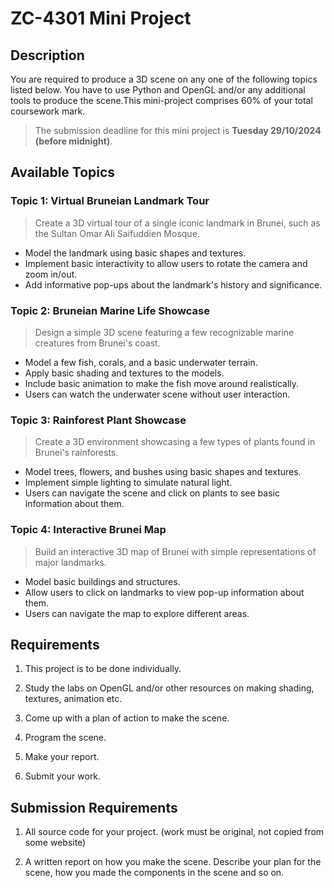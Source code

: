 # ZC-4301 Mini Project

## Description
You are required to produce a 3D scene on any one of the following topics listed below. You have to use Python and OpenGL and/or any additional tools to produce the scene.This mini-project comprises 60% of your total coursework mark.

> The submission deadline for this mini project is **Tuesday 29/10/2024 (before midnight)**.

## Available Topics

### Topic 1: Virtual Bruneian Landmark Tour
> Create a 3D virtual tour of a single iconic landmark in Brunei, such as the Sultan Omar Ali Saifuddien Mosque. 
- Model the landmark using basic shapes and textures.
- Implement basic interactivity to allow users to rotate the camera and zoom in/out.
- Add informative pop-ups about the landmark's history and significance.

### Topic 2: Bruneian Marine Life Showcase
> Design a simple 3D scene featuring a few recognizable marine creatures from Brunei's coast. 
- Model a few fish, corals, and a basic underwater terrain.
- Apply basic shading and textures to the models.
- Include basic animation to make the fish move around realistically.
- Users can watch the underwater scene without user interaction.

### Topic 3: Rainforest Plant Showcase
> Create a 3D environment showcasing a few types of plants found in Brunei's rainforests. 
- Model trees, flowers, and bushes using basic shapes and textures.
- Implement simple lighting to simulate natural light.
- Users can navigate the scene and click on plants to see basic information about them.

### Topic 4: Interactive Brunei Map
> Build an interactive 3D map of Brunei with simple representations of major landmarks. 
- Model basic buildings and structures.
- Allow users to click on landmarks to view pop-up information about them.
- Users can navigate the map to explore different areas.

## Requirements

1. This project is to be done individually.

2. Study the labs on OpenGL and/or other resources on making shading, textures, animation etc. 

3. Come up with a plan of action to make the scene.

4. Program the scene.

6. Make your report.

7. Submit your work.

## Submission Requirements

1. All source code for your project. (work must be original, not copied from some website)

2. A written report on how you make the scene. Describe your plan for the scene, how you made the components in the scene and so on.

